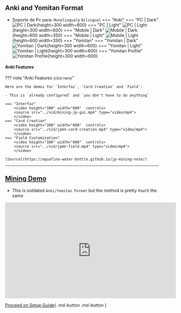 ## Anki and Yomitan Format

- Soporte de Pc para: `Monolingual`y `Bilingual`
=== "Anki"
    === "PC | Dark"
        ![PC | Dark](../img/mining-jp-dark.png){height=300 width=600}
    === "PC | Light"
        ![PC | Light](../img/mining-jp-light.png){height=300 width=600}
    === "Mobile | Dark"
        ![Mobile | Dark](../img/mining-jp-mobile-dark.png){height=600 width=350}
    === "Mobile | Light"
        ![Mobile | Light](../img/mining-jp-mobile-light.png){height=600 width=350}
=== "Yomitan"
    === "Yomitan | Dark"
        ![Yomitan | Dark](../img/yomitan-dark.png){height=300 width=600}
    === "Yomitan | Light"
        ![Yomitan | Light](../img/yomitan-light.png){height=300 width=600}
    === "Yomitan Profile"
        ![Yomitan Profile](../img/yomitan-profiles.png){height=300 width=600}

#### Anki Features

??? note "Anki Features <small>(click here)</small>"

    Here are the demos for `Interfaz`, `Card Creation` and `Field`:
        
    - This is `already configured` and `you don't have to do anything`
    
    === "Interfaz"
        <video height="300" width="600"  controls>
        <source src="../vid/mining-jp-gui.mp4" type="video/mp4">
        </video>
    === "Card Creation"
        <video height="300" width="600"  controls>
        <source src="../vid/jpmn-card-creation.mp4" type="video/mp4">
        </video>
    === "Field Customization"
        <video height="300" width="600"  controls>
        <source src="../vid/jpmn-field.mp4" type="video/mp4">
        </video>
    
    [Source](https://aquafina-water-bottle.github.io/jp-mining-note/)

---

## [Mining Demo](https://youtu.be/seAMOvIiFcw)
- This is outdated `Anki/Yomitan Format` but the method is pretty much the same

<iframe width="560" height="315" src="https://www.youtube.com/embed/seAMOvIiFcw" title="Mining Demo" frameborder="0" allow="accelerometer; autoplay; clipboard-write; encrypted-media; gyroscope; picture-in-picture; web-share" allowfullscreen></iframe>


[Proceed on Setup Guide](setup.md){ .md-button .md-button }